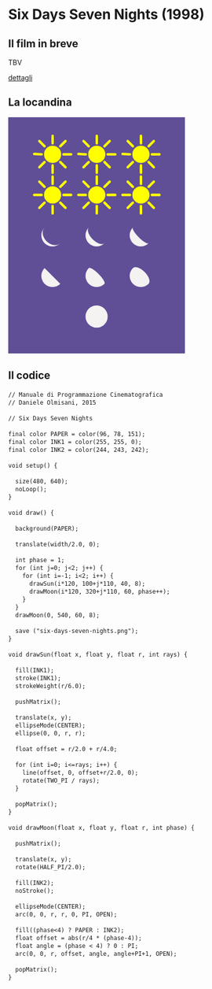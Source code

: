 # Six Days Seven Nights (1998)



## Il film in breve
TBV

[dettagli](https://www.imdb.com/title/tt0120828/)

## La locandina
<img src="six-days-seven-nights.png"  width="360px" title="Six Days Seven Nights">


## Il codice
```processing
// Manuale di Programmazione Cinematografica
// Daniele Olmisani, 2015

// Six Days Seven Nights

final color PAPER = color(96, 78, 151);
final color INK1 = color(255, 255, 0);
final color INK2 = color(244, 243, 242);

void setup() {
  
  size(480, 640);
  noLoop();
}

void draw() {
  
  background(PAPER);
  
  translate(width/2.0, 0);
  
  int phase = 1;
  for (int j=0; j<2; j++) {
    for (int i=-1; i<2; i++) {
      drawSun(i*120, 100+j*110, 40, 8);
      drawMoon(i*120, 320+j*110, 60, phase++);
    }
  }
  drawMoon(0, 540, 60, 8);
  
  save ("six-days-seven-nights.png");
}

void drawSun(float x, float y, float r, int rays) {
  
  fill(INK1);
  stroke(INK1);
  strokeWeight(r/6.0);
  
  pushMatrix();
  
  translate(x, y);
  ellipseMode(CENTER);
  ellipse(0, 0, r, r);
  
  float offset = r/2.0 + r/4.0;
  
  for (int i=0; i<=rays; i++) {
    line(offset, 0, offset+r/2.0, 0);
    rotate(TWO_PI / rays);
  }
  
  popMatrix();
}

void drawMoon(float x, float y, float r, int phase) {
  
  pushMatrix();
  
  translate(x, y);
  rotate(HALF_PI/2.0);
  
  fill(INK2);
  noStroke();
  
  ellipseMode(CENTER);
  arc(0, 0, r, r, 0, PI, OPEN);
    
  fill((phase<4) ? PAPER : INK2);
  float offset = abs(r/4 * (phase-4));
  float angle = (phase < 4) ? 0 : PI;
  arc(0, 0, r, offset, angle, angle+PI+1, OPEN);
  
  popMatrix();
}

```
